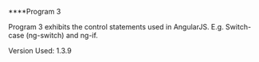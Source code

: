 ****Program 3

Program 3 exhibits the control statements used in AngularJS. E.g. Switch-case (ng-switch) and ng-if.

Version Used: 1.3.9